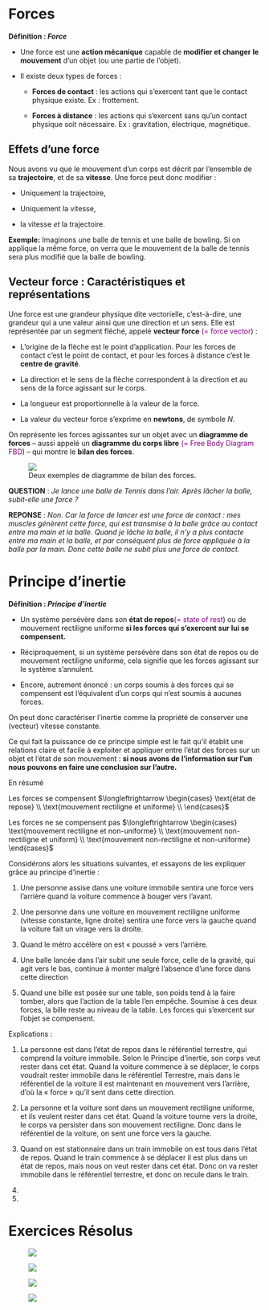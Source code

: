 # Forces

<div class="leftbar">

**Définition : *Force***

- Une force est une **action mécanique** capable de **modifier et
  changer le mouvement** d’un objet (ou une partie de l’objet).

- Il existe deux types de forces :

  - **Forces de contact** : les actions qui s’exercent tant que le
    contact physique existe. Ex : frottement.

  - **Forces à distance** : les actions qui s’exercent sans qu’un
    contact physique soit nécessaire. Ex : gravitation, électrique,
    magnétique.

</div>

## Effets d’une force

Nous avons vu que le mouvement d’un corps est décrit par l’ensemble de
sa **trajectoire**, et de sa **vitesse**. Une force peut donc modifier :

- Uniquement la trajectoire,

- Uniquement la vitesse,

- la vitesse *et* la trajectoire.

<div class="shaded">

**Exemple:** Imaginons une balle de tennis et une balle de bowling. Si
on applique la même force, on verra que le mouvement de la balle de
tennis sera plus modifié que la balle de bowling.

</div>

## Vecteur force : Caractéristiques et représentations

Une force est une grandeur physique dite vectorielle, c’est-à-dire, une
grandeur qui a une valeur ainsi que une direction et un sens. Elle est
représentée par un segment fléché, appelé **vecteur force**
<span style="color: purple">(= force vector</span>) :

- L’origine de la flèche est le point d’application. Pour les forces de
  contact c’est le point de contact, et pour les forces à distance c’est
  le **centre de gravité**.

- La direction et le sens de la flèche correspondent à la direction et
  au sens de la force agissant sur le corps.

- La longueur est proportionnelle à la valeur de la force.

- La valeur du vecteur force s’exprime en **newtons**, de symbole $`N`$.

On représente les forces agissantes sur un objet avec un **diagramme de
forces** – aussi appelé un **diagramme du corps libre**
<span style="color: purple">(= Free Body Diagram FBD</span>) – qui
montre le **bilan des forces**.

<figure>
<img src="img/6/fbd.png" />
<figcaption>Deux exemples de diagramme de bilan des forces.</figcaption>
</figure>

**QUESTION** : *Je lance une balle de Tennis dans l’air. Après lâcher la
balle, subit-elle une force ?*

**REPONSE** : *Non. Car la force de lancer est une force de contact :
mes muscles génèrent cette force, qui est transmise à la balle grâce au
contact entre ma main et la balle. Quand je lâche la balle, il n’y a
plus contacte entre ma main et la balle, et par conséquent plus de force
appliquée à la balle par la main. Donc cette balle ne subit plus une
force de contact.*

# Principe d’inertie

<div class="leftbar">

**Définition : *Principe d’inertie***

- Un système persévère dans son **état de
  repos**<span style="color: purple">(= state of rest</span>) ou de
  mouvement rectiligne uniforme **si les forces qui s’exercent sur lui
  se compensent.**

- Réciproquement, si un système persévère dans son état de repos ou de
  mouvement rectiligne uniforme, cela signifie que les forces agissant
  sur le système s’annulent.

- Encore, autrement énoncé : un corps soumis à des forces qui se
  compensent est l’équivalent d’un corps qui n’est soumis à aucunes
  forces.

</div>

On peut donc caractériser l’inertie comme la propriété de conserver une
(vecteur) vitesse constante.

Ce qui fait la puissance de ce principe simple est le fait qu’il établit
une relations claire et facile à exploiter et appliquer entre l’état des
forces sur un objet et l’état de son mouvement : **si nous avons de
l’information sur l’un nous pouvons en faire une conclusion sur
l’autre.**

<div class="center">

</div>

En résumé

<div class="shaded">

Les forces se compensent $`\longleftrightarrow  \begin{cases}
\text{état de repose} \\
\text{mouvement rectiligne et uniforme} \\
\end{cases}`$

Les forces ne se compensent pas $`\longleftrightarrow \begin{cases}
\text{mouvement rectiligne et non-uniforme} \\
\text{mouvement non-rectiligne et uniform} \\
\text{mouvement non-rectiligne et non-uniforme} 
\end{cases}`$

</div>

Considérons alors les situations suivantes, et essayons de les expliquer
grâce au principe d’inertie :

1.  Une personne assise dans une voiture immobile sentira une force vers
    l’arrière quand la voiture commence à bouger vers l’avant.

2.  Une personne dans une voiture en mouvement rectiligne uniforme
    (vitesse constante, ligne droite) sentira une force vers la gauche
    quand la voiture fait un virage vers la droite.

3.  Quand le métro accélère on est « poussé » vers l’arrière.

4.  Une balle lancée dans l’air subit une seule force, celle de la
    gravité, qui agit vers le bas, continue à monter malgré l’absence
    d’une force dans cette direction

5.  Quand une bille est posée sur une table, son poids tend à la faire
    tomber, alors que l’action de la table l’en empêche. Soumise à ces
    deux forces, la bille reste au niveau de la table. Les forces qui
    s’exercent sur l’objet se compensent.

Explications :

1.  La personne est dans l’état de repos dans le référentiel terrestre,
    qui comprend la voiture immobile. Selon le Principe d’inertie, son
    corps veut rester dans cet état. Quand la voiture commence à se
    déplacer, le corps voudrait rester immobile dans le référentiel
    Terrestre, mais dans le référentiel de la voiture il est maintenant
    en mouvement vers l’arrière, d’où la « force » qu’il sent dans cette
    direction.

2.  La personne et la voiture sont dans un mouvement rectiligne
    uniforme, et ils veulent rester dans cet état. Quand la voiture
    tourne vers la droite, le corps va persister dans son mouvement
    rectiligne. Donc dans le référentiel de la voiture, on sent une
    force vers la gauche.

3.  Quand on est stationnaire dans un train immobile on est tous dans
    l’état de repos. Quand le train commence à se déplacer il est plus
    dans un état de repos, mais nous on veut rester dans cet état. Donc
    on va rester immobile dans le référentiel terrestre, et donc on
    recule dans le train.

4.  

5.  

# Exercices Résolus

<figure>
<img src="img/6/xo1.jpg" />
</figure>

<figure>
<img src="img/6/xo2.jpg" />
</figure>

<figure>
<img src="img/6/xo3.jpg" />
</figure>

<figure>
<img src="img/6/xo4.jpg" />
</figure>

